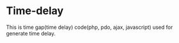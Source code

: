# Time-delay
This is time gap(time delay) code(php, pdo, ajax, javascript) used for generate time delay.
